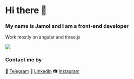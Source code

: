 # Hi there 👋

### My name is Jamol and I am a front-end developer
Work mostly on angular and three.js
<!-- ![Jordan's wakatime stats](https://github-readme-stats.vercel.app/api/wakatime?username=jorban) -->
  <a align="center" href="https://github.com/jor-ban">
     <img align="center" style="background: transparent;" align="center" src="https://github-readme-stats.vercel.app/api/wakatime?username=jorban&show_icons=true&hide_border=true&theme=radical&layout=compact" />
  </a>

 ### Contact me by
  💬 [Telegram](https://t.me/jor_ban)
  🧑 [LinkedIn](https://www.linkedin.com/in/jamol-nuriddinov-a569a4182/)
  📷 [Instagram](https://www.instagram.com/chady_yes/)
<!--   🤔 [StackOverflow](https://stackoverflow.com/users/13272986/) -->
